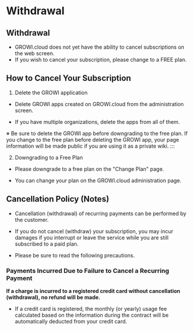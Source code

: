 # Withdrawal
## Withdrawal
- GROWI.cloud does not yet have the ability to cancel subscriptions on the web screen.
- If you wish to cancel your subscription, please change to a FREE plan.

## How to Cancel Your Subscription
1. Delete the GROWI application

  - Delete GROWI apps created on GROWI.cloud from the administration screen.
   
  - If you have multiple organizations, delete the apps from all of them.
   
   
   ※ Be sure to delete the GROWI app before downgrading to the free plan. If you change to the free plan before deleting the GROWI app, your page information will be made public if you are using it as a private wiki.
   :::

2. Downgrading to a Free Plan

 -  Please downgrade to a free plan on the "Change Plan" page.
   
 -  You can change your plan on the GROWI.cloud administration page.
   
   
 ##  Cancellation Policy (Notes)
- Cancellation (withdrawal) of recurring payments can be performed by the customer.

- If you do not cancel (withdraw) your subscription, you may incur damages if you interrupt or leave the service while you are still subscribed to a paid plan.

- Please be sure to read the following precautions.

### Payments Incurred Due to Failure to Cancel a Recurring Payment
**If a charge is incurred to a registered credit card without cancellation (withdrawal), no refund will be made.**

- If a credit card is registered, the monthly (or yearly) usage fee calculated based on the information during the contract will be automatically deducted from your credit card.

